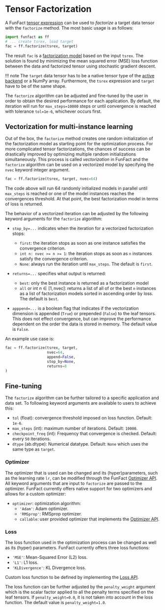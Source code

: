 # Tensor Factorization

A FunFact [tensor expression](../tsrex) can be used to *factorize* a target
data tensor with the `factorize` method. The most basic usage is as follows:
```py
import funfact as ff
# ... create tsrex, load target
fac = ff.factorize(tsrex, target)
```
The result `fac` is a [factorization model](../eval) based on the input `tsrex`.
The solution is found by minimizing the mean squared error (MSE) loss function
between the data and factorized tensor using stochastic gradient descent.

!!! note
    The `target` data tensor has to be a native tensor type of the [active 
    backend](../backends) or a NumPy array. Furthermore, the `tsrex` expression 
    and `target` have to be of the same shape.

The `factorize` algorithm can be adjusted and fine-tuned by the user in order 
to obtain the desired performance for each application. By default, the 
iteration will run for `max_steps=10000` steps or until convergence is reached 
with tolerance `tol=1e-6`, whichever occurs first. 

## Vectorization for multi-instance learning

Out of the box, the `factorize` method creates one random initialization of the
factorization model as starting point for the optimization process. For more
complicated tensor factorizations, the chances of success can be drastically
improved by optimizing multiple random initializations simultaneously.
This process is called *vectorization* in FunFact and the `factorize` algorithm
can be used on a vectorized model  by specifying the `nvec` keyword integer
argument.

```py
fac = ff.factorize(tsrex, target, nvec=64)
```

The code above will run 64 randomly initialized models in parallel until
`max_steps` is reached or one of the model instances reaches the convergences
threshold. At that point, the best factorization model in terms of loss is
returned.

The behavior of a vectorized iteration can be adjusted by the following keyword
arguments for the `factorize` algorithm:

- `stop_by=...` indicates when the iteration for a vectorized factorization
stops:
    * `first`: the iteration stops as soon as one instance satisfies the
    convergence criterion.
    * `int n: nvec >= n >= 1`: the iteration stops as soon as `n` instances
    satisfy the convergence criterion.
    * `None`: always run the iteration until `max_steps`.
The default is `first`.

- `returns=...` specifies what output is returned:
    * `best`: only the best instance is returned as a factorization model
    * `all` or int $n \in [1, \mathrm{nvec}]$: returns a list of all of or the best `n` instances
    as a list of factorization models sorted in ascending order by loss.
The default is `best`.

- `apppend=...` is a boolean flag that indicates if the vectorization dimension
is appended (`True`) or prepended (`False`) to the leaf tensors. This does not
effect convergence, but can improve the performance dependent on the order the
data is stored in memory. The default value is `False`.

An example use case is:

```py
fac = ff.factorize(tsrex, target, 
                   nvec=64, 
                   append=False, 
                   stop_by=None, 
                   returns=8
)
```
## Fine-tuning 

The `factorize` algorithm can be further tailored to a specific application and
data set. To following keyword arguments are available to users to achieve this:

- `tol` (float): convergence threshold imposed on loss function. Default: 
`1e-6`.
- `max_steps` (int): maximum number of iterations. Default: `10000`.
- `checkpoint_freq` (int): Frequency that convergence is checked. Default: every
`50` iterations.
- `dtype` (ab.dtype): Numerical datatype. Default: `None` which uses the same
type as `target`.

### Optimizer

The optimizer that is used can be changed and its (hyper)parameters, such as the
learning rate `lr`, can be modified through the FunFact
[Optimizer API](../../../api/optim/). All keyword arguments that are input
to `factorize` are passed to the optimizer.
FunFact currently offers native support for two optimizers and allows for
a custom optimizer:

- `optimizer`: optimization algorithm:
    * `'Adam'`: Adam optimizer.
    * `'RMSprop'`: RMSprop optimizer.
    * `callable`: user provided optimizer that implements the [Optimizer 
    API](../../../api/optim/).

### Loss

The loss function used in the optimization process can be changed as well as
its (hyper) parameters. FunFact currently offers three loss functions:

  * `'MSE'`: Mean-Squared Error (L2) loss.
  * `'L1'`: L1 loss.
  * `'KLDivergence'`: KL Divergence loss.

Custom loss function to be defined by implementing the [Loss
API](../../../api/loss/).

The loss function can be further adjusted by the `penalty_weight` argument
which is the scalar factor applied to all the penalty terms specified on the
leaf tensors. If `penalty_weight=0.0`, it is not taken into account in the loss
function. The default value is `penalty_weight=1.0`.
